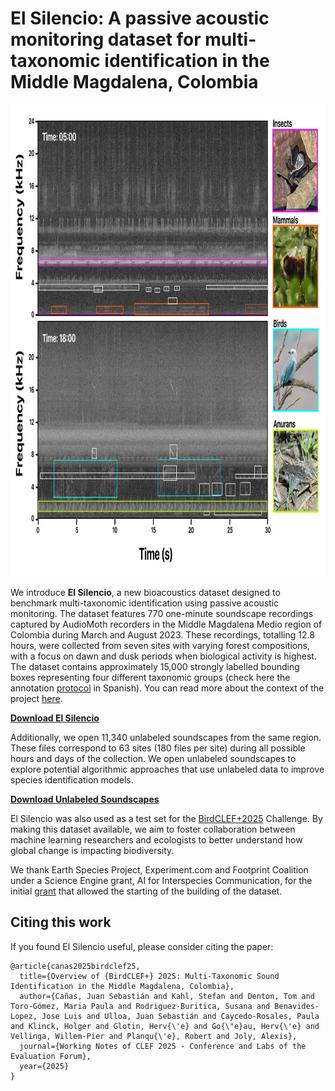 # El Silencio: A passive acoustic monitoring dataset for multi-taxonomic identification in the Middle Magdalena, Colombia

<div align="center">
<img class="img-fluid" src="multitaxonomic.jpeg" alt="img-verification" width="755" height="755">
</div>

We introduce **El Silencio**, a new bioacoustics dataset designed to benchmark multi-taxonomic identification using passive acoustic monitoring. The dataset features 770 one-minute soundscape recordings captured by AudioMoth recorders in the Middle Magdalena Medio region of Colombia during March and August 2023. These recordings, totalling 12.8 hours, were collected from seven sites with varying forest compositions, with a focus on dawn and dusk periods when biological activity is highest. The dataset contains approximately 15,000 strongly labelled bounding boxes representing four different taxonomic groups (check here the annotation [protocol](https://github.com/redecoacustica/elsilencio-dataset/blob/main/Protocol.pdf) in Spanish). You can read more about the context of the project [here](https://experiment.com/u/oDaVbQ).

**[Download El Silencio](test)**

Additionally, we open 11,340 unlabeled soundscapes from the same region. These files correspond to 63 sites (180 files per site) during all possible hours and days of the collection. We open unlabeled soundscapes to explore potential algorithmic approaches that use unlabeled data to improve species identification models.

**[Download Unlabeled Soundscapes](test)**

El Silencio was also used as a test set for the [BirdCLEF+2025](https://www.kaggle.com/competitions/birdclef-2025) Challenge. By making this dataset available, we aim to foster collaboration between machine learning researchers and ecologists to better understand how global change is impacting biodiversity. 

We thank Earth Species Project, Experiment.com and Footprint Coalition under a Science Engine grant, AI for Interspecies Communication, for the initial [grant](https://experiment.com/projects/a-benchmark-toward-an-end-to-end-machine-learning-system-for-acoustic-monitoring-wildlife-populations-and-ecosystems) that allowed the starting of the building of the dataset.

## Citing this work

If you found El Silencio useful, please consider citing the paper:

```
@article{canas2025birdclef25,
  title={Overview of {BirdCLEF+} 2025: Multi-Taxonomic Sound Identification in the Middle Magdalena, Colombia},
  author={Cañas, Juan Sebastián and Kahl, Stefan and Denton, Tom and Toro-Gómez, Maria Paula and Rodriguez-Buritica, Susana and Benavides-Lopez, Jose Luis and Ulloa, Juan Sebastián and Caycedo-Rosales, Paula and Klinck, Holger and Glotin, Herv{\'e} and Go{\"e}au, Herv{\'e} and Vellinga, Willem-Pier and Planqu{\'e}, Robert and Joly, Alexis},
  journal={Working Notes of CLEF 2025 - Conference and Labs of the Evaluation Forum},
  year={2025}
}
```

